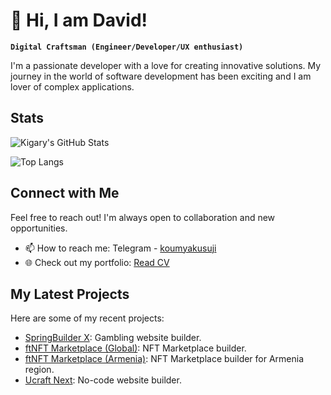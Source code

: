 # 👋 Hi, I am David!

**`Digital Craftsman (Engineer/Developer/UX enthusiast)`**

I'm a passionate developer with a love for creating innovative solutions. My journey in the world of software development has been exciting and I am lover of complex applications.

## Stats
![Kigary's GitHub Stats](https://github-readme-stats-1rzf9vcfo-kigary.vercel.app/api?hide=contribs&theme=gruvbox&username=kigary&show_icons=true)

![Top Langs](https://github-readme-stats-1rzf9vcfo-kigary.vercel.app/api/top-langs/?username=kigary&layout=pie)

## Connect with Me
Feel free to reach out! I'm always open to collaboration and new opportunities.

- 📫 How to reach me: Telegram - [koumyakusuji](https://t.me/koumyakusuji)
- 🌐 Check out my portfolio: [Read CV](https://read.cv/kigary)

## My Latest Projects
Here are some of my recent projects:

- [SpringBuilder X](https://www.betconstruct.com/springbuilderx): Gambling website builder.
- [ftNFT Marketplace (Global)](https://www.ftnft.com/): NFT Marketplace builder.
- [ftNFT Marketplace (Armenia)](https://ftnft.am/en): NFT Marketplace builder for Armenia region.
- [Ucraft Next](https://next.ucraft.com/): No-code website builder. 
